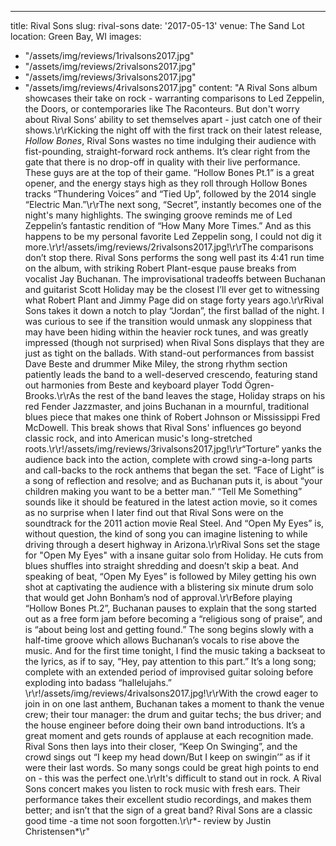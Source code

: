 ---
title: Rival Sons
slug: rival-sons
date: '2017-05-13'
venue: The Sand Lot
location: Green Bay, WI
images:
- "/assets/img/reviews/1rivalsons2017.jpg"
- "/assets/img/reviews/2rivalsons2017.jpg"
- "/assets/img/reviews/3rivalsons2017.jpg"
- "/assets/img/reviews/4rivalsons2017.jpg"
content: "A Rival Sons album showcases their take on rock - warranting comparisons
to Led Zeppelin, the Doors, or contemporaries like The Raconteurs. But don't worry
about Rival Sons’ ability to set themselves apart - just catch one of their shows.\r\rKicking
the night off with the first track on their latest release, _Hollow Bones_, Rival
Sons wastes no time indulging their audience with fist-pounding, straight-forward
rock anthems. It’s clear right from the gate that there is no drop-off in quality
with their live performance. These guys are at the top of their game. “Hollow
Bones Pt.1” is a great opener, and the energy stays high as they roll through
Hollow Bones tracks “Thundering Voices” and “Tied Up”, followed by the 2014 single
“Electric Man.”\r\rThe next song, “Secret”, instantly becomes one of the night's
many highlights. The swinging groove reminds me of Led Zeppelin’s fantastic rendition
of “How Many More Times.” And as this happens to be my personal favorite Led Zeppelin
song, I could not dig it more.\r\r!/assets/img/reviews/2rivalsons2017.jpg!\r\rThe
comparisons don’t stop there. Rival Sons performs the song well past its 4:41
run time on the album, with striking Robert Plant-esque pause breaks from vocalist
Jay Buchanan. The improvisational tradeoffs between Buchanan and guitarist Scott
Holiday may be the closest I’ll ever get to witnessing what Robert Plant and Jimmy
Page did on stage forty years ago.\r\rRival Sons takes it down a notch to play
“Jordan”, the first ballad of the night. I was curious to see if the transition
would unmask any sloppiness that may have been hiding within the heavier rock
tunes, and was greatly impressed (though not surprised) when Rival Sons displays
that they are just as tight on the ballads. With stand-out performances from bassist
Dave Beste and drummer Mike Miley, the strong rhythm section patiently leads the
band to a well-deserved crescendo, featuring stand out harmonies from Beste and
keyboard player Todd Ögren-Brooks.\r\rAs the rest of the band leaves the stage,
Holiday straps on his red Fender Jazzmaster, and joins Buchanan in a mournful,
traditional blues piece that makes one think of Robert Johnson or Mississippi
Fred McDowell. This break shows that Rival Sons' influences go beyond classic
rock, and into American music's long-stretched roots.\r\r!/assets/img/reviews/3rivalsons2017.jpg!\r\r“Torture”
yanks the audience back into the action, complete with crowd sing-a-long parts
and call-backs to the rock anthems that began the set. “Face of Light” is a song
of reflection and resolve; and as Buchanan puts it, is about “your children making
you want to be a better man.” “Tell Me Something” sounds like it should be featured
in the latest action movie, so it comes as no surprise when I later find out that
Rival Sons were on the soundtrack for the 2011 action movie Real Steel. And “Open
My Eyes” is, without question, the kind of song you can imagine listening to while
driving through a desert highway in Arizona.\r\rRival Sons set the stage for \"Open
My Eyes\" with a insane guitar solo from Holiday. He cuts from blues shuffles
into straight shredding and doesn’t skip a beat. And speaking of beat, “Open My
Eyes” is followed by Miley getting his own shot at captivating the audience with
a blistering six minute drum solo that would get John Bonham’s nod of approval.\r\rBefore
playing “Hollow Bones Pt.2”, Buchanan pauses to explain that the song started
out as a free form jam before becoming a “religious song of praise”, and is “about
being lost and getting found.” The song begins slowly with a half-time groove
which allows Buchanan’s vocals to rise above the music. And for the first time
tonight, I find the music taking a backseat to the lyrics, as if to say, “Hey,
pay attention to this part.” It’s a long song; complete with an extended period
of improvised guitar soloing before exploding into badass “hallelujahs.” \r\r!/assets/img/reviews/4rivalsons2017.jpg!\r\rWith
the crowd eager to join in on one last anthem, Buchanan takes a moment to thank
the venue crew; their tour manager: the drum and guitar techs; the bus driver;
and the house engineer before doing their own band introductions. It’s a great
moment and gets rounds of applause at each recognition made. Rival Sons then lays
into their closer, “Keep On Swinging”, and the crowd sings out “I keep my head
down/But I keep on swingin’” as if it were their last words. So many songs could
be great high points to end on - this was the perfect one.\r\rIt's difficult to
stand out in rock. A Rival Sons concert makes you listen to rock music with fresh
ears. Their performance takes their excellent studio recordings, and makes them
better; and isn’t that the sign of a great band? Rival Sons are a classic good
time -a time not soon forgotten.\r\r*- review by Justin Christensen*\r"